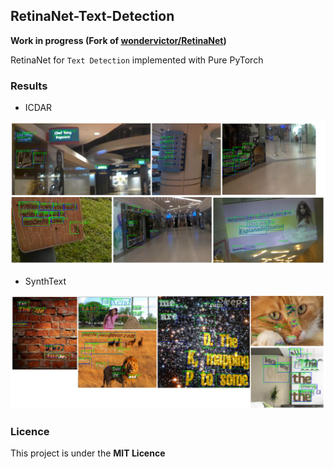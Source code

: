 ## RetinaNet-Text-Detection

**Work in progress (Fork of [wondervictor/RetinaNet](github.com/wondervictor/RetinaNet))**

RetinaNet for `Text Detection` implemented with Pure PyTorch


### Results

* ICDAR

![](images/icdar.png)

* SynthText

![](images/synth.png)


### Licence

This project is under the **MIT Licence**